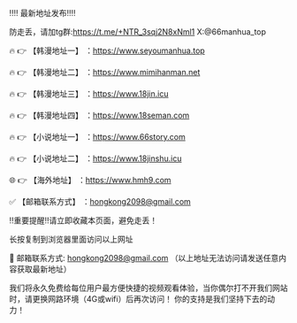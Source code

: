 ‼️‼️ 最新地址发布‼️‼️

防走丢，请加tg群:https://t.me/+NTR_3sqj2N8xNml1    X:@66manhua_top

🔥 👉 【韩漫地址一】 ：https://www.seyoumanhua.top

🔥 👉 【韩漫地址二】 ：https://www.mimihanman.net

🔥 👉 【韩漫地址三】 ：https://www.18jin.icu

🔥 👉 【韩漫地址四】 ：https://www.18seman.com

🔥 👉 【小说地址一】 ：https://www.66story.com 

🔥 👉 【小说地址二】 ：https://www.18jinshu.icu

🌐 👉 【海外地址】 ：https://www.hmh9.com

✅ 【邮箱联系方式】 ：hongkong2098@gmail.com 

‼️重要提醒‼️请立即收藏本页面，避免走丢！

长按复制到浏览器里面访问以上网址

📧 邮箱联系方式: hongkong2098@gmail.com （以上地址无法访问请发送任意内容获取最新地址）

我们将永久免费给每位用户最方便快捷的视频观看体验，当你偶尔打不开我们网站时，请更换网路环境（4G或wifi）后再次访问！ 你的支持是我们坚持下去的动力！
